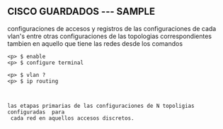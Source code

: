## CISCO GUARDADOS --- SAMPLE

<span> 
	configuraciones de accesos y registros de las configuraciones 
	de cada vlan's entre otras configuraciones de las topologias correspondientes
	tambien en aquello que tiene las redes desde los comandos 

	<p> $ enable 
	<p> $ configure terminal
	
	<p> $ vlan ? 
	<p> $ ip routing
	
	
	
	las etapas primarias de las configuraciones de N topoligias configuradas  para
	 cada red en aquellos accesos discretos.
</span>
